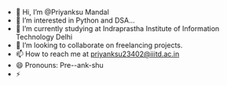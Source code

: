 - 👋 Hi, I’m @Priyanksu Mandal
- 👀 I’m interested in Python and DSA...
- 🌱 I’m currently studying at Indraprastha Institute of Information Technology Delhi
- 💞️ I’m looking to collaborate on freelancing projects.
- 📫 How to reach me at priyanksu23402@iiitd.ac.in
- 😄 Pronouns: Pre--ank-shu 
- ⚡ 

<!---
PriyanksuIIITD/PriyanksuIIITD is a ✨ special ✨ repository because its `README.md` (this file) appears on your GitHub profile.
You can click the Preview link to take a look at your changes.
--->
